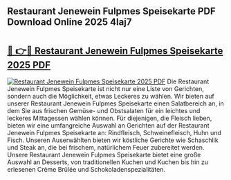 ## Restaurant Jenewein Fulpmes Speisekarte PDF Download Online 2025 4Iaj7

# <h2><a href="http://gcdg42.nevu.top/?p=Restaurant+Jenewein+Fulpmes+Speisekarte">🔗 👉🔴 Restaurant Jenewein Fulpmes Speisekarte 2025 PDF</a></h2>

[![Restaurant Jenewein Fulpmes Speisekarte 2025 PDF](https://i.imgur.com/dBaPXMq.png)](http://gcdg42.nevu.top/?p=Restaurant+Jenewein+Fulpmes+Speisekarte)
Die Restaurant Jenewein Fulpmes Speisekarte ist nicht nur eine Liste von Gerichten, sondern auch die Möglichkeit, etwas Leckeres zu wählen. Wir bieten auf unserer Restaurant Jenewein Fulpmes Speisekarte einen Salatbereich an, in dem Sie aus frischen Gemüse- und Obstsalaten für ein leichtes und leckeres Mittagessen wählen können. Für diejenigen, die Fleisch lieben, bieten wir eine umfangreiche Auswahl an Gerichten auf der Restaurant Jenewein Fulpmes Speisekarte an: Rindfleisch, Schweinefleisch, Huhn und Fisch. Unseren Auserwählten bieten wir köstliche Gerichte wie Schaschlik und Steak an, die bei frischem, natürlichem Feuer zubereitet werden. Unsere Restaurant Jenewein Fulpmes Speisekarte bietet eine große Auswahl an Desserts, von traditionellen Kuchen und Kuchen bis hin zu erlesenen Crème Brûlée und Schokoladenspezialitäten.
